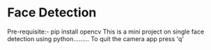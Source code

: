 # Face Detection
Pre-requisite:-
pip install opencv
This is a mini project on single face detection using python.........
To quit the camera app press 'q'
